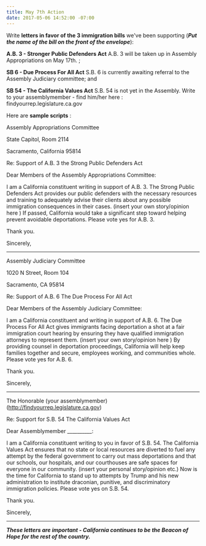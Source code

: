 ```yaml
---
title: May 7th Action
date: 2017-05-06 14:52:00 -07:00
---
```


Write **letters in favor of the 3 immigration bills** we've been supporting (***Put the name of the bill on the front of the envelope***):  

**A.B. 3 - Stronger Public Defenders Act** [](https://www.aclunc.org/our-work/legislation/strengthening-public-defenders-act-ab-3)  A.B. 3 will be taken up in Assembly Appropriations on May 17th. ; 

**SB 6 - Due Process For All Act** [](https://www.aclusocal.org/en/legislation/due-process-all-act) 
 S.B. 6 is currently awaiting referral to the Assembly Judiciary committee; and 

**SB 54 - The California Values Act** [](https://www.aclunc.org/our-work/legislation/california-values-act-sb-54)  S.B. 54 is not yet in the Assembly. Write to your assemblymember - find him/her here : [](http://findyourrep.legislature.ca.gov) findyourrep.legislature.ca.gov

Here are **sample scripts** :

Assembly Appropriations Committee
 
State Capitol, Room 2114
 
Sacramento, California 95814

Re:  Support of A.B. 3 the Strong Public Defenders Act

Dear Members of the Assembly Appropriations Committee:

I am a California constituent writing in support of A.B. 3.  The Strong Public Defenders Act provides our public defenders with the necessary resources and training to adequately advise their clients about any possible immigration consequences in their cases. (insert your own story/opinion here ) If passed, California would take a significant step toward helping prevent avoidable deportations.  Please vote yes for A.B. 3.

Thank you.

Sincerely,

------------------------------------------------------

Assembly Judiciary Committee
 
1020 N Street, Room 104 

Sacramento, CA 95814

Re: Support of A.B. 6 The Due Process For All Act

Dear Members of the Assembly Judiciary Committee:

I am a California constituent and writing in support of A.B. 6.  The Due Process For All Act gives immigrants facing deportation a shot at a fair immigration court hearing by ensuring they have qualified immigration attorneys to represent them. (insert your own story/opinion here ) By providing counsel in deportation proceedings, California will help keep families together and secure, employees working, and communities whole.  Please vote yes for A.B. 6.

Thank you.

Sincerely,

---------------------------------------------
The Honorable (your assemblymember)
(http://findyourrep.legislature.ca.gov)

Re: Support for S.B. 54 The California Values Act

Dear Assemblymember __________:

I am a California constituent writing to you in favor of S.B. 54.
The California Values Act ensures that no state or local resources are diverted to fuel any attempt by the federal government to carry out mass deportations and that our schools, our hospitals, and our courthouses are safe spaces for everyone in our community. (insert your personal story/opinion etc.) Now is the time for California to stand up to attempts by Trump and his new administration to institute draconian, punitive, and discriminatory immigration policies. Please vote yes on S.B. 54.

Thank you.

Sincerely,

--------------------------------------

***These letters are important - California continues to be the Beacon of Hope for the rest of the country.***
  

